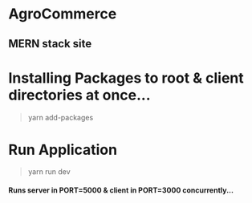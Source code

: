 # AgroCommerce
## MERN stack site

# Installing Packages to root & client directories at once... 
> yarn add-packages

# Run Application
> yarn run dev 

#### Runs server in PORT=5000 & client in PORT=3000 concurrently...
